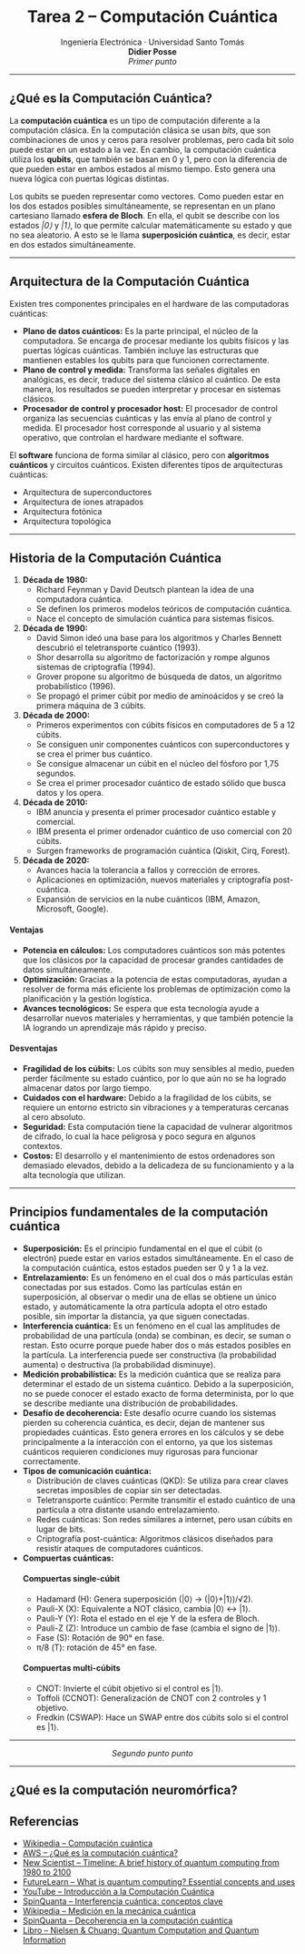<div align="center">
  <h1>Tarea 2 – Computación Cuántica</h1>
  <p>
    Ingeniería Electrónica · Universidad Santo Tomás
    <br>
    <b>Didier Posse</b>
    <br>
    <em>Primer punto</em>
  </p>
</div>

<hr>

<h2>¿Qué es la Computación Cuántica?</h2>
<p>
La <b>computación cuántica</b> es un tipo de computación diferente a la computación clásica.  
En la computación clásica se usan <i>bits</i>, que son combinaciones de unos y ceros para resolver problemas, pero cada bit solo puede estar en un estado a la vez.  
En cambio, la computación cuántica utiliza los <b>qubits</b>, que también se basan en 0 y 1, pero con la diferencia de que pueden estar en ambos estados al mismo tiempo.  
Esto genera una nueva lógica con puertas lógicas distintas.
</p>
<p>
Los qubits se pueden representar como vectores. Como pueden estar en los dos estados posibles simultáneamente, se representan en un plano cartesiano llamado <b>esfera de Bloch</b>.  
En ella, el qubit se describe con los estados <i>|0⟩</i> y <i>|1⟩</i>, lo que permite calcular matemáticamente su estado y que no sea aleatorio.  
A esto se le llama <b>superposición cuántica</b>, es decir, estar en dos estados simultáneamente.
</p>

<hr>

<h2>Arquitectura de la Computación Cuántica</h2>
<p>Existen tres componentes principales en el hardware de las computadoras cuánticas:</p>

<ul>
  <li>
    <b>Plano de datos cuánticos:</b>  
    Es la parte principal, el núcleo de la computadora.  
    Se encarga de procesar mediante los qubits físicos y las puertas lógicas cuánticas.  
    También incluye las estructuras que mantienen estables los qubits para que funcionen correctamente.
  </li>
  <li>
    <b>Plano de control y medida:</b>  
    Transforma las señales digitales en analógicas, es decir, traduce del sistema clásico al cuántico.  
    De esta manera, los resultados se pueden interpretar y procesar en sistemas clásicos.
  </li>
  <li>
    <b>Procesador de control y procesador host:</b>  
    El procesador de control organiza las secuencias cuánticas y las envía al plano de control y medida.  
    El procesador host corresponde al usuario y al sistema operativo, que controlan el hardware mediante el software.
  </li>
</ul>

<p>
El <b>software</b> funciona de forma similar al clásico, pero con <b>algoritmos cuánticos</b> y circuitos cuánticos.  
Existen diferentes tipos de arquitecturas cuánticas:
</p>
<ul>
  <li>Arquitectura de superconductores</li>
  <li>Arquitectura de iones atrapados</li>
  <li>Arquitectura fotónica</li>
  <li>Arquitectura topológica</li>
</ul>

<hr>

<h2>Historia de la Computación Cuántica</h2>
<ol>
  <li><b>Década de 1980:</b>
    <ul>
        <li>Richard Feynman y David Deutsch plantean la idea de una computadora cuántica.</li>
        <li>Se definen los primeros modelos teóricos de computación cuántica.</li>
        <li>Nace el concepto de simulación cuántica para sistemas físicos.</li>
    </ul>
  </li>
  <li><b>Década de 1990:</b>
    <ul>
        <li>David Simon ideó una base para los algoritmos y Charles Bennett descubrió el teletransporte cuántico (1993).</li>
        <li>Shor desarrolla su algoritmo de factorización y rompe algunos sistemas de criptografía (1994).</li>
        <li>Grover propone su algoritmo de búsqueda de datos, un algoritmo probabilístico (1996).</li>
        <li>Se propagó el primer cúbit por medio de aminoácidos y se creó la primera máquina de 3 cúbits.</li>
    </ul>
  </li>
  <li><b>Década de 2000:</b>
    <ul>
        <li>Primeros experimentos con cúbits físicos en computadores de 5 a 12 cúbits.</li>
        <li>Se consiguen unir componentes cuánticos con superconductores y se crea el primer bus cuántico.</li>
        <li>Se consigue almacenar un cúbit en el núcleo del fósforo por 1,75 segundos.</li>
        <li>Se crea el primer procesador cuántico de estado sólido que busca datos y los opera.</li>
    </ul>
  </li>
  <li><b>Década de 2010:</b>
    <ul>
        <li>IBM anuncia y presenta el primer procesador cuántico estable y comercial.</li>
        <li>IBM presenta el primer ordenador cuántico de uso comercial con 20 cúbits.</li>
        <li>Surgen frameworks de programación cuántica (Qiskit, Cirq, Forest).</li>
    </ul>
  </li>
  <li><b>Década de 2020:</b>
    <ul>
        <li>Avances hacia la tolerancia a fallos y corrección de errores.</li>
        <li>Aplicaciones en optimización, nuevos materiales y criptografía post-cuántica.</li>
        <li>Expansión de servicios en la nube cuánticos (IBM, Amazon, Microsoft, Google).</li>
    </ul>
  </li>
</ol>

<h4>Ventajas</h4>
<ul>
  <li><b>Potencia en cálculos:</b> Los computadores cuánticos son más potentes que los clásicos por la capacidad de procesar grandes cantidades de datos simultáneamente.</li>
  <li><b>Optimización:</b> Gracias a la potencia de estas computadoras, ayudan a resolver de forma más eficiente los problemas de optimización como la planificación y la gestión logística.</li>
  <li><b>Avances tecnológicos:</b> Se espera que esta tecnología ayude a desarrollar nuevos materiales y herramientas, y que también potencie la IA logrando un aprendizaje más rápido y preciso.</li>
</ul>

<h4>Desventajas</h4>
<ul>
  <li><b>Fragilidad de los cúbits:</b> Los cúbits son muy sensibles al medio, pueden perder fácilmente su estado cuántico, por lo que aún no se ha logrado almacenar datos por largo tiempo.</li>
  <li><b>Cuidados con el hardware:</b> Debido a la fragilidad de los cúbits, se requiere un entorno estricto sin vibraciones y a temperaturas cercanas al cero absoluto.</li>
  <li><b>Seguridad:</b> Esta computación tiene la capacidad de vulnerar algoritmos de cifrado, lo cual la hace peligrosa y poco segura en algunos contextos.</li>
  <li><b>Costos:</b> El desarrollo y el mantenimiento de estos ordenadores son demasiado elevados, debido a la delicadeza de su funcionamiento y a la alta tecnología que utilizan.</li>
</ul>

<hr>

<h2>Principios fundamentales de la computación cuántica</h2>
<ul>
  <li><b>Superposición:</b>
    Es el principio fundamental en el que el cúbit (o electrón) puede estar en varios estados simultáneamente. 
    En el caso de la computación cuántica, estos estados pueden ser 0 y 1 a la vez.
  </li>
  <li><b>Entrelazamiento:</b>
    Es un fenómeno en el cual dos o más partículas están conectadas por sus estados. 
    Como las partículas están en superposición, al observar o medir una de ellas se obtiene un único estado, 
    y automáticamente la otra partícula adopta el otro estado posible, sin importar la distancia, ya que siguen conectadas.
  </li>
  <li><b>Interferencia cuántica:</b>
    Es un fenómeno en el cual las amplitudes de probabilidad de una partícula (onda) se combinan, es decir, se suman o restan. 
    Esto ocurre porque puede haber dos o más estados posibles en la partícula. 
    La interferencia puede ser constructiva (la probabilidad aumenta) o destructiva (la probabilidad disminuye).
  </li>
  <li><b>Medición probabilística:</b>
    Es la medición cuántica que se realiza para determinar el estado de un sistema cuántico. 
    Debido a la superposición, no se puede conocer el estado exacto de forma determinista, 
    por lo que se describe mediante una distribución de probabilidades.
  </li>
  <li><b>Desafío de decoherencia:</b>
    Este desafío ocurre cuando los sistemas pierden su coherencia cuántica, es decir, dejan de mantener sus propiedades cuánticas. 
    Esto genera errores en los cálculos y se debe principalmente a la interacción con el entorno, 
    ya que los sistemas cuánticos requieren condiciones muy rigurosas para funcionar correctamente.
  </li>
  <li><b>Tipos de comunicación cuántica:</b>
    <ul>
      <li>Distribución de claves cuánticas (QKD): Se utiliza para crear claves secretas imposibles de copiar sin ser detectadas.</li>
      <li>Teletransporte cuántico: Permite transmitir el estado cuántico de una partícula a otra distante usando entrelazamiento.</li>
      <li>Redes cuánticas: Son redes similares a internet, pero usan cúbits en lugar de bits.</li>
      <li>Criptografía post-cuántica: Algoritmos clásicos diseñados para resistir ataques de computadores cuánticos.</li>
    </ul>
  </li>
  <li><b>Compuertas cuánticas:</b>
    <h4>Compuertas single-cúbit</h4>
    <ul>
      <li>Hadamard (H): Genera superposición (|0⟩ → (|0⟩+|1⟩)/√2).</li>
      <li>Pauli-X (X): Equivalente a NOT clásico, cambia |0⟩ ↔ |1⟩.</li>
      <li>Pauli-Y (Y): Rota el estado en el eje Y de la esfera de Bloch.</li>
      <li>Pauli-Z (Z): Introduce un cambio de fase (cambia el signo de |1⟩).</li>
      <li>Fase (S): Rotación de 90° en fase.</li>
      <li>π/8 (T): rotación de 45° en fase.</li>
    </ul>
    <h4>Compuertas multi-cúbits</h4>
    <ul>
      <li>CNOT: Invierte el cúbit objetivo si el control es |1⟩.</li>
      <li>Toffoli (CCNOT): Generalización de CNOT con 2 controles y 1 objetivo.</li>
      <li>Fredkin (CSWAP): Hace un SWAP entre dos cúbits solo si el control es |1⟩.</li>
    </ul>
  </li>
</ul>

<hr>

<div align="center">
  <p><em>Segundo punto punto</em></p>
</div>

<hr>

<h2>¿Qué es la computación neuromórfica?</h2>
<p>
  
</p>

<h2>Referencias</h2>
<ul>
  <li><a href="https://es.wikipedia.org/wiki/Computaci%C3%B3n_cu%C3%A1ntica">Wikipedia – Computación cuántica</a></li>
  <li><a href="https://aws.amazon.com/es/what-is/quantum-computing/">AWS – ¿Qué es la computación cuántica?</a></li>
  <li><a href="https://www.newscientist.com/article/2221707-timeline-a-brief-history-of-quantum-computing-from-1980-to-2100/">New Scientist – Timeline: A brief history of quantum computing from 1980 to 2100</a></li>
  <li><a href="https://www.futurelearn.com/info/blog/what-is-quantum-computing">FutureLearn – What is quantum computing? Essential concepts and uses</a></li>
  <li><a href="https://www.youtube.com/watch?v=iZ5I_P4XUWQ">YouTube – Introducción a la Computación Cuántica</a></li>
  <li><a href="https://www.spinquanta.com/news-detail/exploring-quantum-interference-key-concepts-explained">SpinQuanta – Interferencia cuántica: conceptos clave</a></li>
  <li><a href="https://es.wikipedia.org/wiki/Medici%C3%B3n_en_la_mec%C3%A1nica_cu%C3%A1ntica">Wikipedia – Medición en la mecánica cuántica</a></li>
  <li><a href="https://www.spinquanta.com/news-detail/decoherence-in-quantum-computing-everything-you-need-to-know">SpinQuanta – Decoherencia en la computación cuántica</a></li>
  <li><a href="https://profmcruz.wordpress.com/wp-content/uploads/2017/08/quantum-computation-and-quantum-information-nielsen-chuang.pdf">Libro – Nielsen & Chuang: Quantum Computation and Quantum Information</a></li>

</ul>
